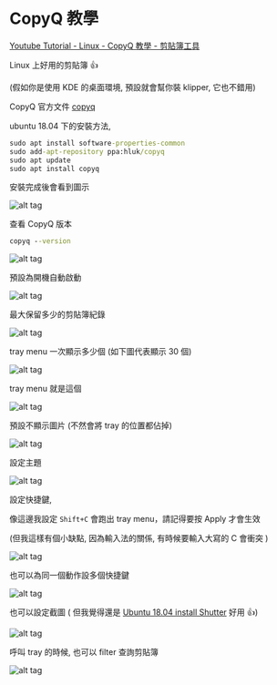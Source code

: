 # CopyQ 教學

[Youtube Tutorial - Linux - CopyQ 教學 - 剪貼簿工具](https://youtu.be/vRaS5roI8AY)

Linux 上好用的剪貼簿 :thumbsup:

(假如你是使用 KDE 的桌面環境, 預設就會幫你裝 klipper, 它也不錯用)

CopyQ 官方文件 [copyq](https://copyq.readthedocs.io/en/latest/installation.html)

ubuntu 18.04 下的安裝方法,

```cmd
sudo apt install software-properties-common
sudo add-apt-repository ppa:hluk/copyq
sudo apt update
sudo apt install copyq
```

安裝完成後會看到圖示

![alt tag](https://i.imgur.com/b6HFpSc.png)

查看 CopyQ 版本

```cmd
copyq --version
```

![alt tag](https://i.imgur.com/l67PJNH.png)

預設為開機自動啟動

![alt tag](https://i.imgur.com/8qV6jLf.png)

最大保留多少的剪貼簿紀錄

![alt tag](https://i.imgur.com/PbRSPFA.png)

tray menu 一次顯示多少個 (如下圖代表顯示 30 個)

![alt tag](https://i.imgur.com/qvngn1N.png)

tray menu 就是這個

![alt tag](https://i.imgur.com/J2bH7oz.png)

預設不顯示圖片 (不然會將 tray 的位置都佔掉)

![alt tag](https://i.imgur.com/HL28A3W.png)

設定主題

![alt tag](https://i.imgur.com/hzFDOgd.png)

設定快捷鍵,

像這邊我設定 `Shift+C` 會跑出 tray menu，請記得要按 Apply 才會生效

(但我這樣有個小缺點, 因為輸入法的關係, 有時候要輸入大寫的 C 會衝突 )

![alt tag](https://i.imgur.com/ZHmrNZ5.png)

也可以為同一個動作設多個快捷鍵

![alt tag](https://i.imgur.com/ZbhJAxE.png)

也可以設定截圖 ( 但我覺得還是 [Ubuntu 18.04 install Shutter](https://github.com/twtrubiks/linux-note/tree/master/shutter-tutorual) 好用 :thumbsup:)

![alt tag](https://i.imgur.com/7uY8D26.png)

呼叫 tray 的時候, 也可以 filter 查詢剪貼簿

![alt tag](https://i.imgur.com/s8aXpQ2.png)
